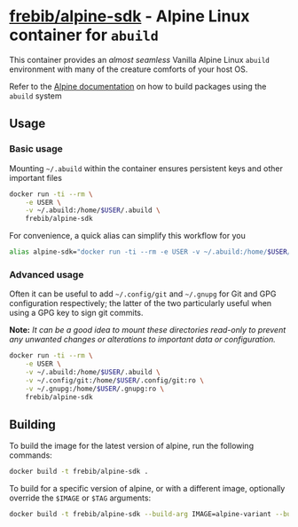 [hub]: https://hub.docker.com/frebib/alpine-abuild
[abuild-docs]: https://wiki.alpinelinux.org/wiki/Creating_an_Alpine_package

# [frebib/alpine-sdk][hub] - Alpine Linux container for `abuild`

This container provides an _almost seamless_ Vanilla Alpine Linux `abuild` environment with many of the creature comforts of your host OS.

Refer to the [Alpine documentation][abuild-docs] on how to build packages using the `abuild` system

## Usage
### Basic usage

Mounting `~/.abuild` within the container ensures persistent keys and other important files

```bash
docker run -ti --rm \
    -e USER \
    -v ~/.abuild:/home/$USER/.abuild \
    frebib/alpine-sdk
```

For convenience, a quick alias can simplify this workflow for you

```bash
alias alpine-sdk="docker run -ti --rm -e USER -v ~/.abuild:/home/$USER/.abuild frebib/alpine-sdk"
```

### Advanced usage

Often it can be useful to add `~/.config/git` and `~/.gnupg` for Git and GPG configuration respectively; the latter of the two particularly useful when using a GPG key to sign git commits.

**Note:** _It can be a good idea to mount these directories read-only to prevent any unwanted changes or alterations to important data or configuration._

```bash
docker run -ti --rm \
    -e USER \
    -v ~/.abuild:/home/$USER/.abuild \
    -v ~/.config/git:/home/$USER/.config/git:ro \
    -v ~/.gnupg:/home/$USER/.gnupg:ro \
    frebib/alpine-sdk
```

## Building

To build the image for the latest version of alpine, run the following commands:

```bash
docker build -t frebib/alpine-sdk .
```

To build for a specific version of alpine, or with a different image, optionally override the `$IMAGE` or `$TAG` arguments:

```bash
docker build -t frebib/alpine-sdk --build-arg IMAGE=alpine-variant --build-arg TAG=3.5 .
```

